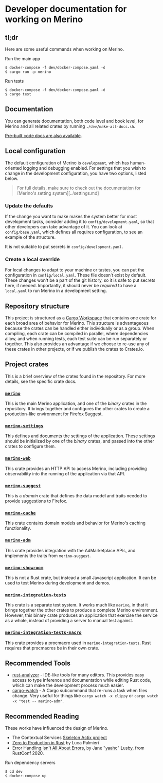 # Developer documentation for working on Merino

## tl;dr

Here are some useful commands when working on Merino.

Run the main app

```shell
$ docker-compose -f dev/docker-compose.yaml -d
$ cargo run -p merino
```

Run tests

```shell
$ docker-compose -f dev/docker-compose.yaml -d
$ cargo test
```

## Documentation

You can generate documentation, both code level and book level, for Merino and
all related crates by running `./dev/make-all-docs.sh`.

[Pre-built code docs are also available](/merino/rustdoc/).

## Local configuration

The default configuration of Merino is `development`, which has human-oriented
logging and debugging enabled. For settings that you wish to change in the
development configuration, you have two options, listed below.

> For full details, make sure to check out the documentation for [Merino's
> setting system][../settings.md]

### Update the defaults

If the change you want to make makes the system better for most development
tasks, consider adding it to `config/development.yaml`, so that other developers
can take advantage of it. You can look at `config/base.yaml`, which defines all
requires configuration, to see an example of the structure.

It is not suitable to put secrets in `config/development.yaml`.

### Create a local override

For local changes to adapt to your machine or tastes, you can put the
configuration in `config/local.yaml`. These file doesn't exist by default. These
changes won't be a part of the git history, so it is safe to put secrets here,
if needed. Importantly, it should never be _required_ to have a `local.yaml` to
run Merino in a development setting.

## Repository structure

This project is structured as a [Cargo Workspace][] that contains one crate for
each broad area of behavior for Merino. This structure is advantageous because
the crates can be handled either individually or as a group. When compiling,
each crate can be compiled in parallel, where dependencies allow, and when
running tests, each test suite can be run separately or together. This also
provides an advantage if we choose to re-use any of these crates in other
projects, or if we publish the crates to Crates.io.

[cargo workspace]: https://doc.rust-lang.org/book/ch14-03-cargo-workspaces.html

## Project crates

This is a brief overview of the crates found in the repository. For more
details, see the specific crate docs.

### [`merino`](../rustdoc/merino/)

This is the main Merino application, and one of the _binary_ crates in the
repository. It brings together and configures the other crates to create a
production-like environment for Firefox Suggest.

### [`merino-settings`](../rustdoc/merino_settings/)

This defines and documents the settings of the application. These settings
should be initialized by one of the _binary_ crates, and passed into the other
crates to configure them.

### [`merino-web`](../rustdoc/merino_web/)

This crate provides an HTTP API to access Merino, including providing
observability into the running of the application via that API.

### [`merino-suggest`](../rustdoc/merino_suggest/)

This is a _domain_ crate that defines the data model and traits needed to
provide suggestions to Firefox.

### [`merino-cache`](../rustdoc/merino_cache/)

This crate contains domain models and behavior for Merino's caching
functionality.

### [`merino-adm`](../rustdoc/merino_adm/)

This crate provides integration with the AdMarketplace APIs, and implements the
traits from `merino-suggest`.

### [`merino-showroom`](./showroom.html)

This is not a Rust crate, but instead a small Javascript application. It can be
used to test Merino during development and demos.

### [`merino-integration-tests`](../rustdoc/merino_integration_tests/)

This crate is a separate test system. It works much like `merino`, in that it
brings together the other crates to produce a complete Merino environment.
However, this binary crate produces an application that exercise the service as
a whole, instead of providing a server to manual test against.

### [`merino-integration-tests-macro`](../rustdoc/merino_integration_tests_macro/)

This crate provides a procmacro used in `merino-integration-tests`. Rust
requires that procmacros be in their own crate.

## Recommended Tools

- [rust-analyzer][] - IDE-like tools for many editors. This provides easy access
  to type inference and documentation while editing Rust code, which can make
  the development process much easier.
- [cargo-watch][] - A Cargo subcommand that re-runs a task when files change.
  Very useful for things like `cargo watch -x clippy` or
  `cargo watch -x "test -- merino-adm"`.

[rust-analyzer]: https://rust-analyzer.github.io/
[cargo-watch]: https://crates.io/crates/cargo-watch

## Recommended Reading

These works have influenced the design of Merino.

- The Contextual Services
  [Skeleton Actix project](https://github.com/mozilla-services/skeleton/)
- [Zero to Production in Rust](https://www.zero2prod.com/) by Luca Palmieri
- [Error Handling Isn't All About Errors](https://www.youtube.com/watch?v=rAF8mLI0naQ),
  by Jane "[yaahc](https://twitter.com/yaahc_/)" Lusby, from RustConf 2020.

Run dependency servers

```shell
$ cd dev
$ docker-compose up
```
